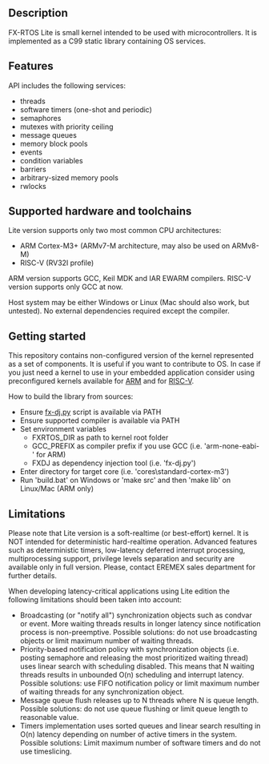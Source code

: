 Description
-----------

FX-RTOS Lite is small kernel intended to be used with microcontrollers.
It is implemented as a C99 static library containing OS services.

Features
--------

API includes the following services:
- threads
- software timers (one-shot and periodic)
- semaphores
- mutexes with priority ceiling
- message queues
- memory block pools
- events
- condition variables
- barriers
- arbitrary-sized memory pools
- rwlocks

Supported hardware and toolchains
---------------------------------

Lite version supports only two most common CPU architectures: 
- ARM Cortex-M3+ (ARMv7-M architecture, may also be used on ARMv8-M)
- RISC-V (RV32I profile)

ARM version supports GCC, Keil MDK and IAR EWARM compilers.
RISC-V version supports only GCC at now.

Host system may be either Windows or Linux (Mac should also work, but untested).
No external dependencies required except the compiler.

Getting started
---------------

This repository contains non-configured version of the kernel represented as a set of components. It is useful if you want to contribute to OS. 
In case if you just need a kernel to use in your embedded application consider using preconfigured kernels available for [ARM](https://github.com/Eremex/fxrtos-lite-armv7m) and for [RISC-V](https://github.com/Eremex/fxrtos-lite-riscv32).

How to build the library from sources:

- Ensure [fx-dj.py](https://github.com/Eremex/fx-dj) script is available via PATH
- Ensure supported compiler is available via PATH
- Set environment variables
    - FXRTOS_DIR as path to kernel root folder
    - GCC_PREFIX as compiler prefix if you use GCC (i.e. 'arm-none-eabi-' for ARM)
    - FXDJ as dependency injection tool (i.e. 'fx-dj.py')
- Enter directory for target core (i.e. 'cores\standard-cortex-m3')
- Run 'build.bat' on Windows or 'make src' and then 'make lib' on Linux/Mac (ARM only)

Limitations
-----------

Please note that Lite version is a soft-realtime (or best-effort) kernel. It is NOT intended for deterministic hard-realtime operation.
Advanced features such as deterministic timers, low-latency deferred interrupt processing, multiprocessing support, privilege levels separation and security
are available only in full version. Please, contact EREMEX sales department for further details.

When developing latency-critical applications using Lite edition the following limitations should been taken into account:

- Broadcasting (or "notify all") synchronization objects such as condvar or event. More waiting threads results in longer latency since notification process is non-preemptive. Possible solutions: do not use broadcasting objects or limit maximum number of waiting threads.
- Priority-based notification policy with synchronization objects (i.e. posting semaphore and releasing the most prioritized waiting thread) uses linear search with scheduling disabled. This means that N waiting threads results in unbounded O(n) scheduling and interrupt latency. Possible solutions: use FIFO notification policy or limit maximum number of waiting threads for any synchronization object.
- Message queue flush releases up to N threads where N is queue length. Possible solutions: do not use queue flushing or limit queue length to reasonable value.
- Timers implementation uses sorted queues and linear search resulting in O(n) latency depending on number of active timers in the system. Possible solutions: Limit maximum number of software timers and do not use timeslicing.
